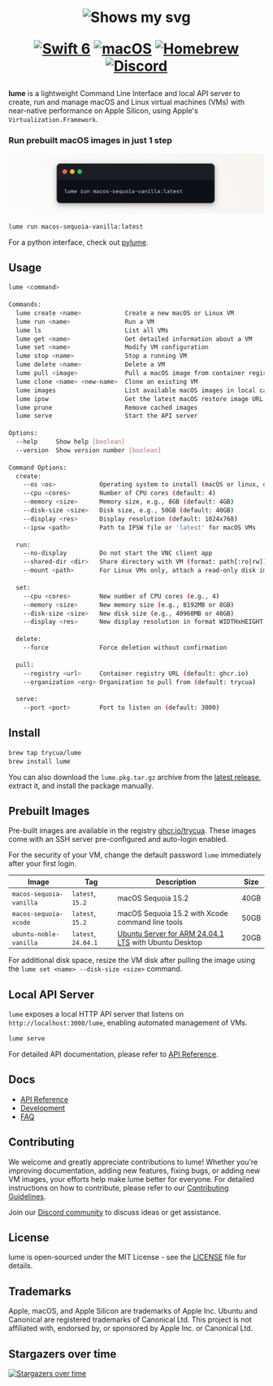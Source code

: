 <div align="center">
<h1>
  <div class="image-wrapper" style="display: inline-block;">
    <picture>
      <source media="(prefers-color-scheme: dark)" alt="logo" height="150" srcset="img/logo_white.png" style="display: block; margin: auto;">
      <source media="(prefers-color-scheme: light)" alt="logo" height="150" srcset="img/logo_black.png" style="display: block; margin: auto;">
      <img alt="Shows my svg">
    </picture>
  </div>

  [![Swift 6](https://img.shields.io/badge/Swift_6-F54A2A?logo=swift&logoColor=white&labelColor=F54A2A)](#)
  [![macOS](https://img.shields.io/badge/macOS-000000?logo=apple&logoColor=F0F0F0)](#)
  [![Homebrew](https://img.shields.io/badge/Homebrew-FBB040?logo=homebrew&logoColor=fff)](#install)
  [![Discord](https://img.shields.io/badge/Discord-%235865F2.svg?&logo=discord&logoColor=white)](https://discord.com/invite/5ngXY2Wn)
</h1>
</div>


**lume** is a lightweight Command Line Interface and local API server to create, run and manage macOS and Linux virtual machines (VMs) with near-native performance on Apple Silicon, using Apple's `Virtualization.Framework`.

### Run prebuilt macOS images in just 1 step

<div align="center">
<img src="img/cli.png" alt="lume cli">
</div>


```bash
lume run macos-sequoia-vanilla:latest
```

For a python interface, check out [pylume](https://github.com/trycua/pylume).

## Usage

```bash
lume <command>

Commands:
  lume create <name>            Create a new macOS or Linux VM
  lume run <name>               Run a VM
  lume ls                       List all VMs
  lume get <name>               Get detailed information about a VM
  lume set <name>               Modify VM configuration
  lume stop <name>              Stop a running VM
  lume delete <name>            Delete a VM
  lume pull <image>             Pull a macOS image from container registry
  lume clone <name> <new-name>  Clone an existing VM
  lume images                   List available macOS images in local cache
  lume ipsw                     Get the latest macOS restore image URL
  lume prune                    Remove cached images
  lume serve                    Start the API server

Options:
  --help     Show help [boolean]
  --version  Show version number [boolean]

Command Options:
  create:
    --os <os>            Operating system to install (macOS or linux, default: macOS)
    --cpu <cores>        Number of CPU cores (default: 4)
    --memory <size>      Memory size, e.g., 8GB (default: 4GB)
    --disk-size <size>   Disk size, e.g., 50GB (default: 40GB)
    --display <res>      Display resolution (default: 1024x768)
    --ipsw <path>        Path to IPSW file or 'latest' for macOS VMs

  run:
    --no-display         Do not start the VNC client app
    --shared-dir <dir>   Share directory with VM (format: path[:ro|rw])
    --mount <path>       For Linux VMs only, attach a read-only disk image

  set:
    --cpu <cores>        New number of CPU cores (e.g., 4)
    --memory <size>      New memory size (e.g., 8192MB or 8GB)
    --disk-size <size>   New disk size (e.g., 40960MB or 40GB)
    --display <res>      New display resolution in format WIDTHxHEIGHT (e.g., 1024x768)

  delete:
    --force              Force deletion without confirmation

  pull:
    --registry <url>     Container registry URL (default: ghcr.io)
    --organization <org> Organization to pull from (default: trycua)

  serve:
    --port <port>        Port to listen on (default: 3000)
```

## Install

```bash
brew tap trycua/lume
brew install lume
```

You can also download the `lume.pkg.tar.gz` archive from the [latest release](https://github.com/trycua/lume/releases), extract it, and install the package manually.

## Prebuilt Images

Pre-built images are available in the registry [ghcr.io/trycua](https://github.com/orgs/trycua/packages). 
These images come with an SSH server pre-configured and auto-login enabled.

For the security of your VM, change the default password `lume` immediately after your first login.

| Image | Tag | Description | Size |
|-------|------------|-------------|------|
| `macos-sequoia-vanilla` | `latest`, `15.2` | macOS Sequoia 15.2 | 40GB |
| `macos-sequoia-xcode` | `latest`, `15.2` | macOS Sequoia 15.2 with Xcode command line tools | 50GB |
| `ubuntu-noble-vanilla` | `latest`, `24.04.1` | [Ubuntu Server for ARM 24.04.1 LTS](https://ubuntu.com/download/server/arm) with Ubuntu Desktop | 20GB |

For additional disk space, resize the VM disk after pulling the image using the `lume set <name> --disk-size <size>` command.

## Local API Server
  
`lume` exposes a local HTTP API server that listens on `http://localhost:3000/lume`, enabling automated management of VMs.

```bash
lume serve
```

For detailed API documentation, please refer to [API Reference](docs/API-Reference.md).

## Docs

- [API Reference](docs/API-Reference.md)
- [Development](docs/Development.md)
- [FAQ](docs/FAQ.md)

## Contributing

We welcome and greatly appreciate contributions to lume! Whether you're improving documentation, adding new features, fixing bugs, or adding new VM images, your efforts help make lume better for everyone. For detailed instructions on how to contribute, please refer to our [Contributing Guidelines](CONTRIBUTING.md).

Join our [Discord community](https://discord.gg/8p56E2KJ) to discuss ideas or get assistance.

## License

lume is open-sourced under the MIT License - see the [LICENSE](LICENSE) file for details.

## Trademarks

Apple, macOS, and Apple Silicon are trademarks of Apple Inc. Ubuntu and Canonical are registered trademarks of Canonical Ltd. This project is not affiliated with, endorsed by, or sponsored by Apple Inc. or Canonical Ltd.

## Stargazers over time

[![Stargazers over time](https://starchart.cc/trycua/lume.svg?variant=adaptive)](https://starchart.cc/trycua/lume)
